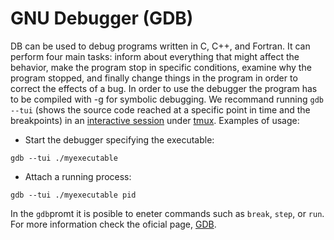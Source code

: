 # GNU Debugger (GDB)
DB can be used to debug programs written in C, C++, and Fortran. It can perform four main tasks: inform about everything that might affect the behavior, make the program stop in specific conditions, examine why the program stopped, and finally change things in the program in order to correct the effects of a bug. 
In order to use the debugger the program has to be compiled with -g for symbolic debugging. 
We recommand running ```gdb --tui``` (shows the source code reached at a specific point in time and the breakpoints) in an [interactive session](running/interactive-usage.md) under [tmux](tmux.md).
Examples of usage:
* Start the debugger specifying the executable:
```
gdb --tui ./myexecutable
```
* Attach a running process:
```
gdb --tui ./myexecutable pid
```
In the ```gdb```promt it is posible to eneter commands such as ```break```, ```step```, or ```run```. For more information check the oficial page, [GDB](https://www.gnu.org/software/gdb/).

